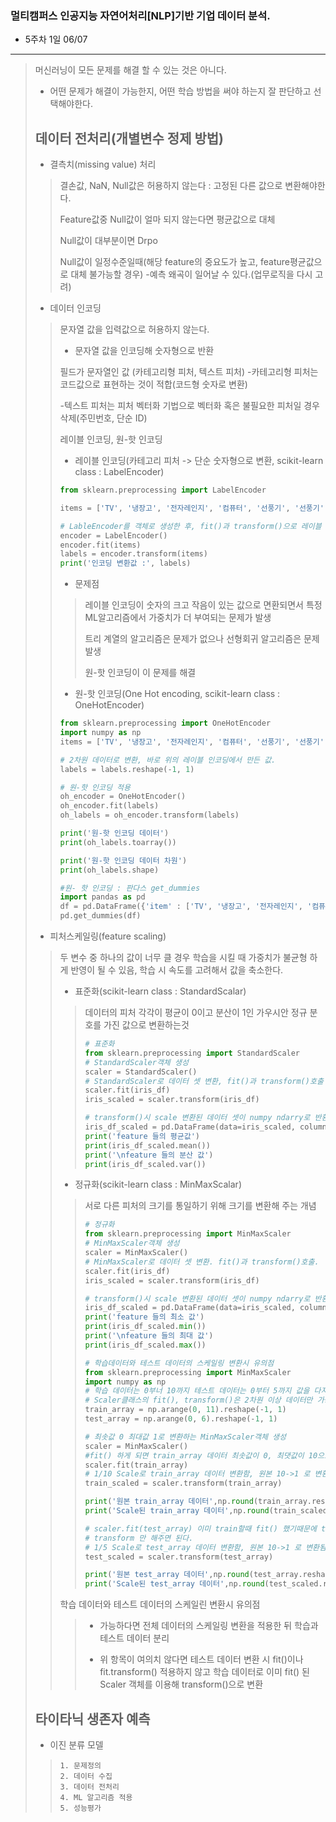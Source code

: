 ### 멀티캠퍼스 인공지능 자연어처리[NLP]기반 기업 데이터 분석.
- 5주차 1일 06/07
---
> 머신러닝이 모든 문제를 해결 할 수 있는 것은 아니다.
> - 어떤 문제가 해결이 가능한지, 어떤 학습 방법을 써야 하는지 잘 판단하고 선택해야한다. 
>
> ## 데이터 전처리(개별변수 정제 방법)
> - 결측치(missing value) 처리
>> 결손값, NaN, Null값은 허용하지 않는다 : 고정된 다른 값으로 변환해야한다.
>> 
>> Feature값중 Null값이 얼마 되지 않는다면 평균값으로 대체
>> 
>> Null값이 대부분이면 Drpo
>>
>> Null값이 일정수준일때(해당 feature의 중요도가 높고, feature평균값으로 대체 불가능할 경우)
>> -예측 왜곡이 일어날 수 있다.(업무로직을 다시 고려)
>> 
> - 데이터 인코딩
>> 문자열 값을 입력값으로 허용하지 않는다. 
>> - 문자열 값을 인코딩해 숫자형으로 반환
>> 
>> 필드가 문자열인 값 (카테고리형 피처, 텍스트 피처)
>> -카테고리형 피처는 코드값으로 표현하는 것이 적합(코드형 숫자로 변환)
>> 
>> -텍스트 피처는 피처 벡터화 기법으로 벡터화 혹은 불필요한 피처일 경우 삭제(주민번호, 단순 ID)
>> 
>> 레이블 인코딩, 원-핫 인코딩
>> - 레이블 인코딩(카테고리 피처 -> 단순 숫자형으로 변환, scikit-learn class : LabelEncoder)
>> ```Python
>> from sklearn.preprocessing import LabelEncoder
>> 
>> items = ['TV', '냉장고', '전자레인지', '컴퓨터', '선풍기', '선풍기', '믹서', '믹서']
>> 
>> # LableEncoder를 객체로 생성한 후, fit()과 transform()으로 레이블 인코딩 수행
>> encoder = LabelEncoder()
>> encoder.fit(items)
>> labels = encoder.transform(items)
>> print('인코딩 변환값 :', labels)
>> ```
>> - 문제점
>>> 레이블 인코딩이 숫자의 크고 작음이 있는 값으로 면환되면서 특정 ML알고리즘에서 가중치가 더 부여되는 문제가 발생
>>> 
>>> 트리 계열의 알고리즘은 문제가 없으나 선형회귀 알고리즘은 문제 발생
>>> 
>>> 원-핫 인코딩이 이 문제를 해결
>> 
>> - 원-핫 인코딩(One Hot encoding, scikit-learn class : OneHotEncoder)
>> ``` Python
>> from sklearn.preprocessing import OneHotEncoder
>> import numpy as np
>> items = ['TV', '냉장고', '전자레인지', '컴퓨터', '선풍기', '선풍기', '믹서', '믹서']
>> 
>> # 2차원 데이터로 변환, 바로 위의 레이블 인코딩에서 만든 값.
>> labels = labels.reshape(-1, 1)
>> 
>> # 원-핫 인코딩 적용
>> oh_encoder = OneHotEncoder()
>> oh_encoder.fit(labels)
>> oh_labels = oh_encoder.transform(labels)
>> 
>> print('원-핫 인코딩 데이터')
>> print(oh_labels.toarray())
>> 
>> print('원-핫 인코딩 데이터 차원')
>> print(oh_labels.shape)
>> 
>> #원- 핫 인코딩 : 판다스 get_dummies
>> import pandas as pd
>> df = pd.DataFrame({'item' : ['TV', '냉장고', '전자레인지', '컴퓨터', '선풍기', '선풍기', '믹서', '믹서']})
>> pd.get_dummies(df)
>> 
>> ```
>>
> - 피처스케일링(feature scaling)
>> 두 변수 중 하나의 값이 너무 클 경우 학습을 시킬 때 가중치가 불균형 하게 반영이 될 수 있음, 학습 시 속도를 고려해서 값을 축소한다.
>> - 표준화(scikit-learn class : StandardScalar)
>>> 데이터의 피처 각각이 평균이 0이고 분산이 1인 가우시안 정규 분호를 가진 값으로 변환하는것
>>> ```Python
>>> # 표준화
>>> from sklearn.preprocessing import StandardScaler
>>> # StandardScaler객체 생성
>>> scaler = StandardScaler()
>>> # StandardScaler로 데이터 셋 변환, fit()과 transform()호출
>>> scaler.fit(iris_df)
>>> iris_scaled = scaler.transform(iris_df)
>>> 
>>> # transform()시 scale 변환된 데이터 셋이 numpy ndarry로 반환되어 이를 DataFrame로 변환
>>> iris_df_scaled = pd.DataFrame(data=iris_scaled, columns=iris.feature_names)
>>> print('feature 들의 평균값')
>>> print(iris_df_scaled.mean())
>>> print('\nfeature 들의 분산 값')
>>> print(iris_df_scaled.var())
>>> ```
>> - 정규화(scikit-learn class : MinMaxScalar)
>>> 서로 다른 피처의 크기를 통일하기 위해 크기를 변환해 주는 개념
>>> ```Python
>>> # 정규화
>>> from sklearn.preprocessing import MinMaxScaler
>>> # MinMaxScaler객체 생성
>>> scaler = MinMaxScaler()
>>> # MinMaxScaler로 데이터 셋 변환. fit()과 transform()호출.
>>> scaler.fit(iris_df)
>>> iris_scaled = scaler.transform(iris_df)
>>> 
>>> # transform()시 scale 변환된 데이터 셋이 numpy ndarry로 반환되어 이를 DataFrame로 변환
>>> iris_df_scaled = pd.DataFrame(data=iris_scaled, columns=iris.feature_names)
>>> print('feature 들의 최소 값')
>>> print(iris_df_scaled.min())
>>> print('\nfeature 들의 최대 값')
>>> print(iris_df_scaled.max())
>>> 
>>> # 학습데이터와 테스트 데이터의 스케일링 변환시 유의점
>>> from sklearn.preprocessing import MinMaxScaler
>>> import numpy as np
>>> # 학습 데이터는 0부너 10까지 테스트 데이터는 0부터 5까지 값을 다지는 데이터 세트로 생성
>>> # Scaler클래스의 fit(), transform()은 2차원 이상 데이터만 가능하므로 reshape(-1, 1)로 차원 변경 
>>> train_array = np.arange(0, 11).reshape(-1, 1)
>>> test_array = np.arange(0, 6).reshape(-1, 1)
>>> 
>>> # 최솟값 0 최대값 1로 변환하는 MinMaxScaler객체 생성
>>> scaler = MinMaxScaler()
>>> #fit() 하게 되면 train_array 데이터 최솟값이 0, 최댓값이 10으로 설정
>>> scaler.fit(train_array)
>>> # 1/10 Scale로 train_array 데이터 변환함, 원본 10->1 로 변환됨.
>>> train_scaled = scaler.transform(train_array)
>>> 
>>> print('원본 train_array 데이터',np.round(train_array.reshape(-1),2))
>>> print('Scale된 train_array 데이터',np.round(train_scaled.reshape(-1),2))
>>> 
>>> # scaler.fit(test_array) 이미 train할때 fit() 했기때문에 test에선 할 필요 없음, 처음 fit 했을때 이미 기준점 잡았기때문
>>> # transform 만 해주면 된다.
>>> # 1/5 Scale로 test_array 데이터 변환함, 원본 10->1 로 변환됨.
>>> test_scaled = scaler.transform(test_array)
>>> 
>>> print('원본 test_array 데이터',np.round(test_array.reshape(-1),2))
>>> print('Scale된 test_array 데이터',np.round(test_scaled.reshape(-1),2))
>>>  ```
>> 학습 데이터와 테스트 데이터의 스케일린 변환시 유의점
>>> - 가능하다면 전체 데이터의 스케일링 변환을 적용한 뒤 학습과 테스트 데이터 분리
>>>
>>> - 위 항목이 여의치 않다면 테스트 데이터 변환 시 fit()이나 fit.transform() 적용하지 않고 학습 데이터로 이미 fit() 된 Scaler 객체를 이용해 transform()으로 변환
> 
> ## 타이타닉 생존자 예측
> - 이진 분류 모델
>> ```
>> 1. 문제정의
>> 2. 데이터 수집
>> 3. 데이터 전처리
>> 4. ML 알고리즘 적용
>> 5. 성능평가
>> ```
